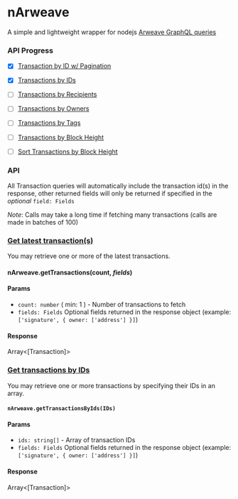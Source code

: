 # nArweave
A simple and lightweight wrapper for nodejs [Arweave GraphQL queries](https://gql-guide.vercel.app/)

### API Progress
- [X] [Transaction by ID w/ Pagination](https://gql-guide.vercel.app/#pagination)
- [X] [Transactions by IDs](https://gql-guide.vercel.app/#transaction)
- [ ] [Transactions by Recipients](https://gql-guide.vercel.app/#recipients)
- [ ] [Transactions by Owners](https://gql-guide.vercel.app/#owners)
- [ ] [Transactions by Tags](https://gql-guide.vercel.app/#tags)
- [ ] [Transactions by Block Height](https://gql-guide.vercel.app/#blockheight)
- [ ] [Sort Transactions by Block Height](https://gql-guide.vercel.app/#sorting)


### API
All Transaction queries will automatically include the transaction id(s) in the response, other returned fields will 
only be returned if specified in the *optional* `field: Fields`

*Note*: Calls may take a long time if fetching many transactions (calls are made in batches of 100)

### [Get latest transaction(s)](https://gql-guide.vercel.app/#pagination)
You may retrieve one or more of the latest transactions.

#### nArweave.getTransactions(count, *fields*)
#### Params
* `count: number` ( min: 1 ) - Number of transactions to fetch
* `fields: Fields` Optional fields returned in the response object (example: `['signature', { owner: ['address'] }]`)
#### Response
Array<[Transaction]>

### [Get transactions by IDs](https://gql-guide.vercel.app/#transaction)
You may retrieve one or more transactions by specifying their IDs in an array.

#### `nArweave.getTransactionsByIds(IDs)`
#### Params
* `ids: string[]` - Array of transaction IDs
* `fields: Fields` Optional fields returned in the response object (example: `['signature', { owner: ['address'] }]`)
#### Response
Array<[Transaction]>
